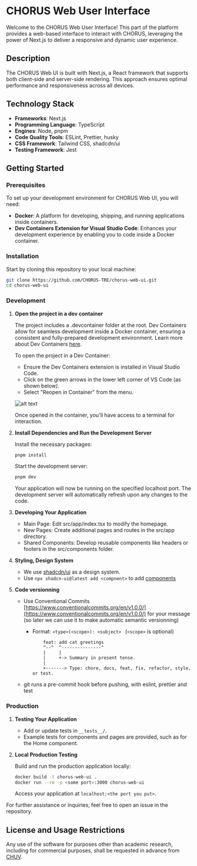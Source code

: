 # CHORUS Web User Interface

Welcome to the CHORUS Web User Interface! This part of the platform provides a web-based interface to interact with CHORUS, leveraging the power of Next.js to deliver a responsive and dynamic user experience.

## Description

The CHORUS Web UI is built with Next.js, a React framework that supports both client-side and server-side rendering. This approach ensures optimal performance and responsiveness across all devices.

## Technology Stack

- **Frameworks**: Next.js
- **Programming Language**: TypeScript
- **Engines**: Node, pnpm
- **Code Quality Tools**: ESLint, Prettier, husky
- **CSS Framework**: Tailwind CSS, shadcdn/ui
- **Testing Framework**: Jest

## Getting Started

### Prerequisites

To set up your development environment for CHORUS Web UI, you will need:

- **Docker**: A platform for developing, shipping, and running applications inside containers.
- **Dev Containers Extension for Visual Studio Code**: Enhances your development experience by enabling you to code inside a Docker container.

### Installation

Start by cloning this repository to your local machine:

```bash
git clone https://github.com/CHORUS-TRE/chorus-web-ui.git
cd chorus-web-ui
```

### Development

1. **Open the project in a dev container**

   The project includes a .devcontainer folder at the root. Dev Containers allow for seamless development inside a Docker container, ensuring a consistent and fully-prepared development environment. Learn more about Dev Containers [here](https://code.visualstudio.com/docs/devcontainers/containers).

   To open the project in a Dev Container:

   - Ensure the Dev Containers extension is installed in Visual Studio Code.
   - Click on the green arrows in the lower left corner of VS Code (as shown below).
   - Select "Reopen in Container" from the menu.

   ![alt text](https://code.visualstudio.com/assets/docs/devcontainers/tutorial/remote-status-bar.png)

   Once opened in the container, you'll have access to a terminal for interaction.

2. **Install Dependencies and Run the Development Server**

   Install the necessary packages:

   ```bash
   pnpm install
   ```

   Start the development server:

   ```bash
   pnpm dev
   ```

   Your application will now be running on the specified localhost port. The development server will automatically refresh upon any changes to the code.

3. **Developing Your Application**

   - Main Page: Edit src/app/index.tsx to modify the homepage.
   - New Pages: Create additional pages and routes in the src/app directory.
   - Shared Components: Develop reusable components like headers or footers in the src/components folder.

4. **Styling, Design System**

	- We use [shadcdn/ui](https://ui.shadcn.com/) as a design system.
	- Use `npx shadcn-ui@latest add <compnent>` to add [components](https://ui.shadcn.com/docs/components/accordion)

4. **Code versionning**

   - Use Conventional Commits [https://www.conventionalcommits.org/en/v1.0.0/](https://www.conventionalcommits.org/en/v1.0.0/) for your message (so later we can use it to make automatic semantic versionning)
     - Format: `<type>(<scope>): <subject> ` (`<scope>` is optional)


		```
			feat: add cat greetings
			^--^  ^---------------^
			|     |
			|     +-> Summary in present tense.
			|
			+-------> Type: chore, docs, feat, fix, refactor, style, or test.
		```
   - git runs a pre-commit hook before pushing, with eslint, prettier and test

### Production

1. **Testing Your Application**

   - Add or update tests in `__tests__/`.
   - Example tests for components and pages are provided, such as for the Home component.

2. **Local Production Testing**

   Build and run the production application locally:

   ```bash
   docker build -t chorus-web-ui .
   docker run --rm -p <some port>:3000 chorus-web-ui
   ```

   Access your application at `localhost:<the port you put>`.

For further assistance or inquiries, feel free to open an issue in the repository.

## License and Usage Restrictions

Any use of the software for purposes other than academic research, including for commercial purposes, shall be requested in advance from [CHUV](mailto:pactt.legal@chuv.ch).


